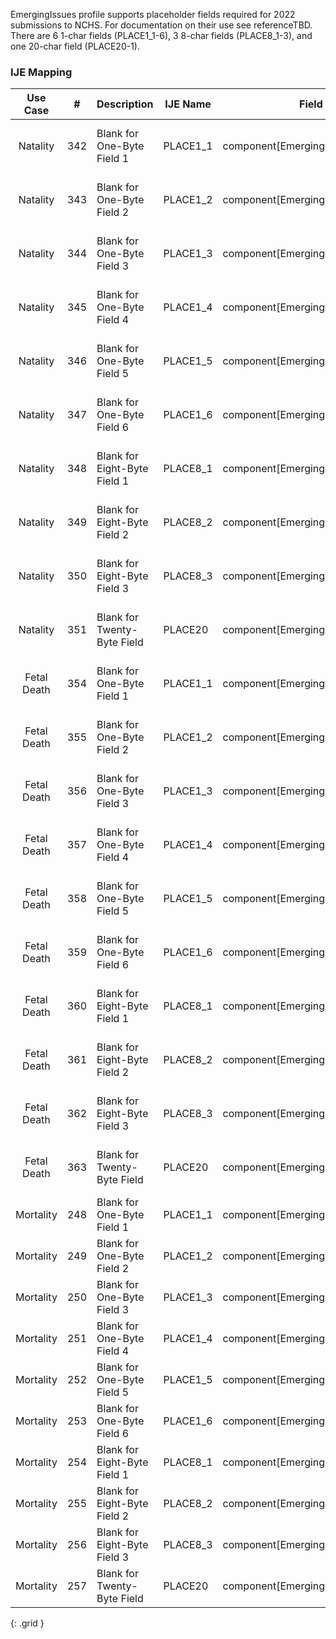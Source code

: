 EmergingIssues profile supports placeholder fields required for 2022 submissions to NCHS.
                For documentation on their use see referenceTBD.
                There are 6 1-char fields (PLACE1_1-6), 3 8-char fields (PLACE8_1-3), and one 20-char field (PLACE20-1).
### IJE Mapping

| **Use Case** |  **#**   |  **Description**  | **IJE Name**  |  **Field**  |  **Type**  | **Value Set**  |
| :---------: | --------------- | ------------ | ------------- | ---------- | ---------- | -------------- |
| Natality | 342 | Blank for One-Byte Field 1 | PLACE1_1 | component[EmergingIssue1_1].value |string(1) |formerly not implemented, used VRDR as example |
| Natality | 343 | Blank for One-Byte Field 2 | PLACE1_2 | component[EmergingIssue1_2].value |string(1) |formerly not implemented, used VRDR as example |
| Natality | 344 | Blank for One-Byte Field 3 | PLACE1_3 | component[EmergingIssue1_3].value |string(1) |formerly not implemented, used VRDR as example |
| Natality | 345 | Blank for One-Byte Field 4 | PLACE1_4 | component[EmergingIssue1_4].value |string(1) |formerly not implemented, used VRDR as example |
| Natality | 346 | Blank for One-Byte Field 5 | PLACE1_5 | component[EmergingIssue1_5].value |string(1) |formerly not implemented, used VRDR as example |
| Natality | 347 | Blank for One-Byte Field 6 | PLACE1_6 | component[EmergingIssue1_6].value |string(1) |formerly not implemented, used VRDR as example |
| Natality | 348 | Blank for Eight-Byte Field 1 | PLACE8_1 | component[EmergingIssue8_1].value |string(8) |formerly not implemented, used VRDR as example |
| Natality | 349 | Blank for Eight-Byte Field 2 | PLACE8_2 | component[EmergingIssue8_2].value |string(8) |formerly not implemented, used VRDR as example |
| Natality | 350 | Blank for Eight-Byte Field 3 | PLACE8_3 | component[EmergingIssue8_3].value |string(8) |formerly not implemented, used VRDR as example |
| Natality | 351 | Blank for Twenty-Byte Field | PLACE20 | component[EmergingIssue20].value |string(20) |formerly not implemented, used VRDR as example |
| Fetal Death | 354 | Blank for One-Byte Field 1 | PLACE1_1 | component[EmergingIssue1_1].value |string(1) |formerly not implemented, used VRDR as example |
| Fetal Death | 355 | Blank for One-Byte Field 2 | PLACE1_2 | component[EmergingIssue1_2].value |string(1) |formerly not implemented, used VRDR as example |
| Fetal Death | 356 | Blank for One-Byte Field 3 | PLACE1_3 | component[EmergingIssue1_3].value |string(1) |formerly not implemented, used VRDR as example |
| Fetal Death | 357 | Blank for One-Byte Field 4 | PLACE1_4 | component[EmergingIssue1_4].value |string(1) |formerly not implemented, used VRDR as example |
| Fetal Death | 358 | Blank for One-Byte Field 5 | PLACE1_5 | component[EmergingIssue1_5].value |string(1) |formerly not implemented, used VRDR as example |
| Fetal Death | 359 | Blank for One-Byte Field 6 | PLACE1_6 | component[EmergingIssue1_6].value |string(1) |formerly not implemented, used VRDR as example |
| Fetal Death | 360 | Blank for Eight-Byte Field 1 | PLACE8_1 | component[EmergingIssue8_1].value |string(8) |formerly not implemented, used VRDR as example |
| Fetal Death | 361 | Blank for Eight-Byte Field 2 | PLACE8_2 | component[EmergingIssue8_2].value |string(8) |formerly not implemented, used VRDR as example |
| Fetal Death | 362 | Blank for Eight-Byte Field 3 | PLACE8_3 | component[EmergingIssue8_3].value |string(8) |formerly not implemented, used VRDR as example |
| Fetal Death | 363 | Blank for Twenty-Byte Field | PLACE20 | component[EmergingIssue20].value |string(20) |formerly not implemented, used VRDR as example |
| Mortality | 248 | Blank for One-Byte Field 1 | PLACE1_1 | component[EmergingIssue1_1].value |string(1) |- |
| Mortality | 249 | Blank for One-Byte Field 2 | PLACE1_2 | component[EmergingIssue1_2].value |string(1) |- |
| Mortality | 250 | Blank for One-Byte Field 3 | PLACE1_3 | component[EmergingIssue1_3].value |string(1) |- |
| Mortality | 251 | Blank for One-Byte Field 4 | PLACE1_4 | component[EmergingIssue1_4].value |string(1) |- |
| Mortality | 252 | Blank for One-Byte Field 5 | PLACE1_5 | component[EmergingIssue1_5].value |string(1) |- |
| Mortality | 253 | Blank for One-Byte Field 6 | PLACE1_6 | component[EmergingIssue1_6].value |string(1) |- |
| Mortality | 254 | Blank for Eight-Byte Field 1 | PLACE8_1 | component[EmergingIssue8_1].value |string(8) |- |
| Mortality | 255 | Blank for Eight-Byte Field 2 | PLACE8_2 | component[EmergingIssue8_2].value |string(8) |- |
| Mortality | 256 | Blank for Eight-Byte Field 3 | PLACE8_3 | component[EmergingIssue8_3].value |string(8) |- |
| Mortality | 257 | Blank for Twenty-Byte Field | PLACE20 | component[EmergingIssue20].value |string(20) |- |
{: .grid }
